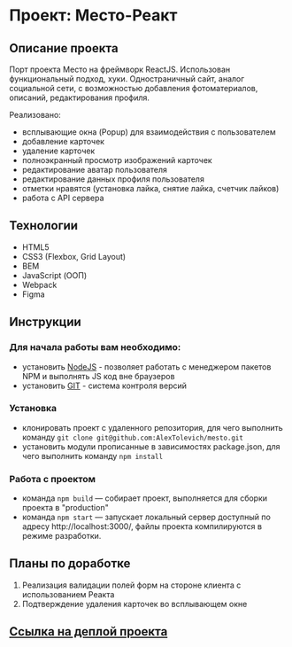# **Проект: Место-Реакт**

## Описание проекта
Порт проекта Место на фреймворк ReactJS. Использован функциональный подход, хуки.
Одностраничный сайт, аналог социальной сети, с возможностью добавления фотоматериалов, описаний, редактирования профиля.

Реализовано:
- всплывающие окна (Popup) для взаимодействия с пользователем
- добавление карточек
- удаление карточек
- полноэкранный просмотр изображений карточек
- редактирование аватар пользователя
- редактирование данных профиля пользователя
- отметки нравятся (установка лайка, снятие лайка, счетчик лайков)
- работа с API сервера

## Технологии

- HTML5
- CSS3 (Flexbox, Grid Layout)
- BEM
- JavaScript (ООП)
- Webpack
- Figma

## Инструкции

### Для начала работы вам необходимо:

- установить [NodeJS](https://nodejs.org/en/) - позволяет работать с менеджером пакетов NPM и выполнять JS код вне
  браузеров
- установить [GIT](https://git-scm.com/) - система контроля версий

### Установка

- клонировать проект с удаленного репозитория, для чего выполнить
  команду `git clone git@github.com:AlexTolevich/mesto.git`
- установить модули прописанные в зависимостях package.json, для чего выполнить команду `npm install`

### Работа с проектом

- команда `npm build` — собирает проект, выполняется для сборки проекта в "production"
- команда `npm start` — запускает локальный сервер доступный по
  адресу http://localhost:3000/, файлы проекта компилируются в режиме разработки.

## Планы по доработке

1. Реализация валидации полей форм на стороне клиента с использованием Реакта
2. Подтверждение удаления карточек во всплывающем окне

## [Ссылка на деплой проекта](https://alextolevich.github.io/mesto-react/)
